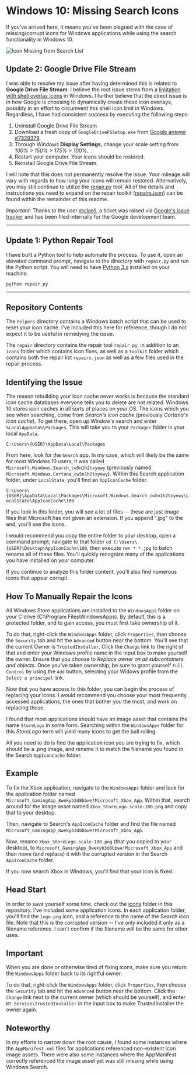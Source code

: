 # Windows 10: Missing Search Icons

If you've arrived here, it means you've been plagued with the case of missing/corrupt icons for Windows applications while using the search functionality in Windows 10.

![Icon Missing from Search List](search.png)

## Update 2: Google Drive File Stream

I was able to resolve my issue after having determined this is related to **Google Drive File Stream**. I believe the root issue stems from a [limitation with shell overlay icons](https://devblogs.microsoft.com/oldnewthing/20190313-00/?p=101094) in Windows. I further believe that the direct issue is in how Google is choosing to dynamically create these icon overlays, possibly in an effort to circumvent this shell icon limit in Windows. Regardless, I have had consistent success by executing the following steps:

1. Uninstall Google Drive File Stream
2. Download a fresh copy of `GoogleDriveFSSetup.exe` from [Google answer #7329379](https://support.google.com/drive/answer/7329379).
3. Through Windows **Display Settings**, change your scale setting from *100% > 150% > 175% > 100%*.
4. Restart your computer. Your icons should be restored.
5. Reinstall Google Drive File Stream.

I will note that this does not permanently resolve the issue. Your mileage will vary with regards to how long your icons will remain restored. Alternatively, you may still continue to utilize the [repair.py](https://github.com/phuze/windows-10-missing-search-icons/blob/master/repair/repair.py) tool. All of the details and instructions you need to expand on the repair toolkit ([repairs.json](https://github.com/phuze/windows-10-missing-search-icons/blob/master/repair/toolkit/repairs.json)) can be found within the remainder of this readme.

_Important:_ Thanks to the user [@claell](https://github.com/phuze/windows-10-missing-search-icons/issues/4#issuecomment-732159630), a ticket was raised via [Google's issue tracker](https://issuetracker.google.com/issues/173912342) and has been filed internally for the Google development team.

***

## Update 1: Python Repair Tool

I have built a Python tool to help automate the process. To use it, open an elevated command prompt, navigate to the directory with `repair.py` and run the Python script. You will need to have [Python 3.x](https://www.python.org/downloads/) installed on your machine.

`python repair.py`

***

## Repository Contents

The `helpers` directory contains a Windows batch script that can be used to reset your icon cache. I've included this here for reference, though I do not expect it to be useful in remedying the issue.

The `repair` directory contains the repair tool `repair.py`, in addition to an `icons` folder which contains icon fixes, as well as a `toolkit` folder which contains both the repair list `repairs.json` as well as a few files used in the repair process.

## Identifying the Issue

The reason rebuilding your icon cache never works is because the standard icon cache databases everyone tells you to delete are not related. Windows 10 stores icon caches in all sorts of places on your OS. The icons which you see when searching, come from _Search's icon cache_ (previously _Cortana's icon cache_). To get there, open up Window's search and enter `%LocalAppData%\Packages`. This will take you to your `Packages` folder in your local `AppData`.

`C:\Users\{USER}\AppData\Local\Packages`

From here, look for the `Search` app. In my case, which will likely be the same for most Windows 10 users, it was called `Microsoft.Windows.Search_cw5n1h2txyewy` (previously named `Microsoft.Windows.Cortana_cw5n1h2txyewy`). Within this Search application folder, under `LocalState`, you'll find an `AppIconCache` folder.

`C:\Users\{USER}\AppData\Local\Packages\Microsoft.Windows.Search_cw5n1h2txyewy\LocalState\AppIconCache\100`

If you look in this folder, you will see a lot of files -- these are just image files that Microsoft has not given an extension. If you append ".jpg" to the end, you'll see the icons.

I would recommend you copy the entire folder to your desktop, open a command prompt, navigate to that folder `cd C:\Users\{USER}\Desktop\AppIconCache\100`, then execute `ren * *.jpg` to batch rename all of these files. You'll quickly recognize many of the applications you have installed on your computer.

If you continue to analyze this folder content, you'll also find numerous icons that appear corrupt.

## How To Manually Repair the Icons

All Windows Store applications are installed to the `WindowsApps` folder on your C drive (C:\Program Files\WindowsApps). By default, this is a protected folder, and to gain access, you must first take ownership of it.

To do that, right-click the `WindowsApps` folder, click `Properties`, then choose the `Security` tab and hit the `Advanced` button near the bottom. You'll see that the current Owner is `TrustedInstaller`. Click the `Change` link to the right of that and enter your Windows profile name in the input box to make yourself the owner. Ensure that you choose to _Replace owner on all subcontainers and objects_. Once you've taken ownership, be sure to grant yourself `Full Control` by using the `Add` button, selecting your Widows profile from the `Select a principal` link.

Now that you have access to this folder, you can begin the process of replacing your icons. I would recommend you choose your most frequently accessed applications, the ones that bother you the most, and work on replacing those.

I found that most applications should have an image asset that contains the name `StoreLogo` in some form. Searching within the `WindowsApps` folder for this _StoreLogo_ term will yield many icons to get the ball rolling.

All you need to do is find the application icon you are trying to fix, which should be a .png image, and rename it to match the filename you found in the Search `AppIconCache` folder.

## Example

To fix the Xbox application, navigate to the `WindowsApps` folder and look for the application folder named `Microsoft_GamingApp_8wekyb3d8bbwe!Microsoft_Xbox_App`. Within that, search around for the image asset named `Xbox_StoreLogo.scale-100.png` and copy that to your desktop.

Then, navigate to Search's `AppIconCache` folder and find the file named `Microsoft_GamingApp_8wekyb3d8bbwe!Microsoft_Xbox_App`.

Now, rename `Xbox_StoreLogo.scale-100.png` (that you copied to your desktop), to `Microsoft_GamingApp_8wekyb3d8bbwe!Microsoft_Xbox_App` and then move (and replace) it with the corrupted version in the Search `AppIconCache` folder.

If you now search Xbox in Windows, you'll find that your icon is fixed.

## Head Start

In order to save yourself some time, check out the [icons](https://github.com/phuze/windows-10-missing-search-icons/tree/master/repair/icons) folder in this repository. I've included some application icons. In each application folder, you'll find the `logo.png` icon, and a reference to the name of the Search icon file. Note that this is the _corrupted_ version -- I've only included it only as a filename reference. I can't confirm if the filename will be the same for other uses.

## Important

When you are done or otherwise tired of fixing icons, make sure you return the `WindowsApps` folder back to its rightful owner.

To do that, right-click the `WindowsApps` folder, click `Properties`, then choose the `Security` tab and hit the `Advanced` button near the bottom. Click the `Change` link next to the current owner (which should be yourself), and enter `NT Service\TrustedInstaller` in the input box to make TrustedInstaller the owner again.

## Noteworthy

In my efforts to narrow down the root cause, I found some instances where the `AppManifest.xml` files for applications referenced non-existent icon image assets. There were also some instances where the AppManifest correctly referenced the image asset yet was still missing while using Windows Search.